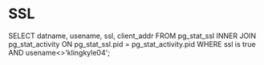 # SSL 

SELECT datname, usename, ssl, client_addr FROM pg_stat_ssl INNER JOIN pg_stat_activity ON pg_stat_ssl.pid = pg_stat_activity.pid WHERE ssl is true AND usename<>'klingkyle04'; 

